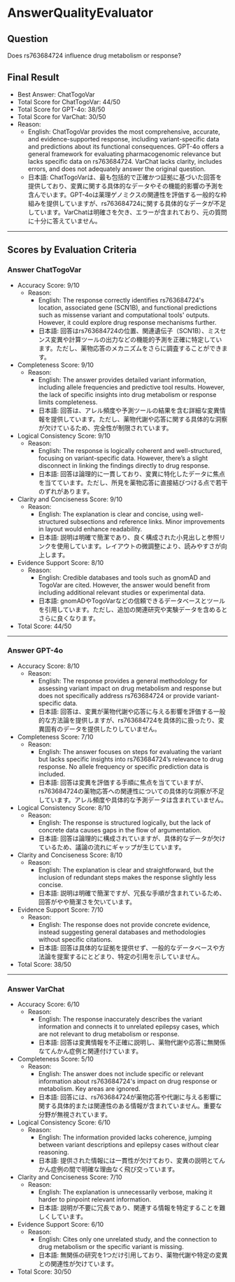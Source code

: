 # AnswerQualityEvaluator

## Question

Does rs763684724 influence drug metabolism or response?

## Final Result

- Best Answer: ChatTogoVar
- Total Score for ChatTogoVar: 44/50
- Total Score for GPT-4o: 38/50
- Total Score for VarChat: 30/50
- Reason:
  - English: ChatTogoVar provides the most comprehensive, accurate, and evidence-supported response, including variant-specific data and predictions about its functional consequences. GPT-4o offers a general framework for evaluating pharmacogenomic relevance but lacks specific data on rs763684724. VarChat lacks clarity, includes errors, and does not adequately answer the original question.
  - 日本語: ChatTogoVarは、最も包括的で正確かつ証拠に基づいた回答を提供しており、変異に関する具体的なデータやその機能的影響の予測を含んでいます。GPT-4oは薬理ゲノミクスの関連性を評価する一般的な枠組みを提供していますが、rs763684724に関する具体的なデータが不足しています。VarChatは明確さを欠き、エラーが含まれており、元の質問に十分に答えていません。

---

## Scores by Evaluation Criteria

### Answer ChatTogoVar
- Accuracy Score: 9/10
  - Reason: 
    - English: The response correctly identifies rs763684724's location, associated gene (SCN1B), and functional predictions such as missense variant and computational tools' outputs. However, it could explore drug response mechanisms further.
    - 日本語: 回答はrs763684724の位置、関連遺伝子（SCN1B）、ミスセンス変異や計算ツールの出力などの機能的予測を正確に特定しています。ただし、薬物応答のメカニズムをさらに調査することができます。
- Completeness Score: 9/10
  - Reason: 
    - English: The answer provides detailed variant information, including allele frequencies and predictive tool results. However, the lack of specific insights into drug metabolism or response limits completeness.
    - 日本語: 回答は、アレル頻度や予測ツールの結果を含む詳細な変異情報を提供しています。ただし、薬物代謝や応答に関する具体的な洞察が欠けているため、完全性が制限されています。
- Logical Consistency Score: 9/10
  - Reason: 
    - English: The response is logically coherent and well-structured, focusing on variant-specific data. However, there’s a slight disconnect in linking the findings directly to drug response.
    - 日本語: 回答は論理的に一貫しており、変異に特化したデータに焦点を当てています。ただし、所見を薬物応答に直接結びつける点で若干のずれがあります。
- Clarity and Conciseness Score: 9/10
  - Reason: 
    - English: The explanation is clear and concise, using well-structured subsections and reference links. Minor improvements in layout would enhance readability.
    - 日本語: 説明は明確で簡潔であり、良く構成された小見出しと参照リンクを使用しています。レイアウトの微調整により、読みやすさが向上します。
- Evidence Support Score: 8/10
  - Reason: 
    - English: Credible databases and tools such as gnomAD and TogoVar are cited. However, the answer would benefit from including additional relevant studies or experimental data.
    - 日本語: gnomADやTogoVarなどの信頼できるデータベースとツールを引用しています。ただし、追加の関連研究や実験データを含めるとさらに良くなります。
- Total Score: 44/50

---

### Answer GPT-4o
- Accuracy Score: 8/10
  - Reason: 
    - English: The response provides a general methodology for assessing variant impact on drug metabolism and response but does not specifically address rs763684724 or provide variant-specific data.
    - 日本語: 回答は、変異が薬物代謝や応答に与える影響を評価する一般的な方法論を提供しますが、rs763684724を具体的に扱ったり、変異固有のデータを提供したりしていません。
- Completeness Score: 7/10
  - Reason: 
    - English: The answer focuses on steps for evaluating the variant but lacks specific insights into rs763684724’s relevance to drug response. No allele frequency or specific prediction data is included.
    - 日本語: 回答は変異を評価する手順に焦点を当てていますが、rs763684724の薬物応答への関連性についての具体的な洞察が不足しています。アレル頻度や具体的な予測データは含まれていません。
- Logical Consistency Score: 8/10
  - Reason: 
    - English: The response is structured logically, but the lack of concrete data causes gaps in the flow of argumentation.
    - 日本語: 回答は論理的に構成されていますが、具体的なデータが欠けているため、議論の流れにギャップが生じています。
- Clarity and Conciseness Score: 8/10
  - Reason: 
    - English: The explanation is clear and straightforward, but the inclusion of redundant steps makes the response slightly less concise.
    - 日本語: 説明は明確で簡潔ですが、冗長な手順が含まれているため、回答がやや簡潔さを欠いています。
- Evidence Support Score: 7/10
  - Reason: 
    - English: The response does not provide concrete evidence, instead suggesting general databases and methodologies without specific citations.
    - 日本語: 回答は具体的な証拠を提供せず、一般的なデータベースや方法論を提案するにとどまり、特定の引用を示していません。
- Total Score: 38/50

---

### Answer VarChat
- Accuracy Score: 6/10
  - Reason: 
    - English: The response inaccurately describes the variant information and connects it to unrelated epilepsy cases, which are not relevant to drug metabolism or response.
    - 日本語: 回答は変異情報を不正確に説明し、薬物代謝や応答に無関係なてんかん症例と関連付けています。
- Completeness Score: 5/10
  - Reason: 
    - English: The answer does not include specific or relevant information about rs763684724's impact on drug response or metabolism. Key areas are ignored.
    - 日本語: 回答には、rs763684724が薬物応答や代謝に与える影響に関する具体的または関連性のある情報が含まれていません。重要な分野が無視されています。
- Logical Consistency Score: 6/10
  - Reason: 
    - English: The information provided lacks coherence, jumping between variant descriptions and epilepsy cases without clear reasoning.
    - 日本語: 提供された情報には一貫性が欠けており、変異の説明とてんかん症例の間で明確な理由なく飛び交っています。
- Clarity and Conciseness Score: 7/10
  - Reason: 
    - English: The explanation is unnecessarily verbose, making it harder to pinpoint relevant information.
    - 日本語: 説明が不要に冗長であり、関連する情報を特定することを難しくしています。
- Evidence Support Score: 6/10
  - Reason: 
    - English: Cites only one unrelated study, and the connection to drug metabolism or the specific variant is missing.
    - 日本語: 無関係の研究を1つだけ引用しており、薬物代謝や特定の変異との関連性が欠けています。
- Total Score: 30/50